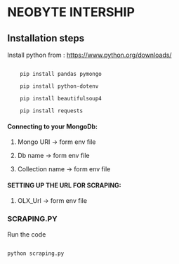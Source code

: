 # NEOBYTE INTERSHIP





## Installation steps




Install python from : https://www.python.org/downloads/




```

    pip install pandas pymongo

    pip install python-dotenv

    pip install beautifulsoup4
    
    pip install requests

```



#### Connecting to your MongoDb:




1. Mongo URI -> form env file

2. Db name -> form env file

3. Collection name -> form env file


#### SETTING UP THE URL FOR SCRAPING:

1. OLX_Url -> form env file

### SCRAPING.PY




Run the code

```

python scraping.py

```